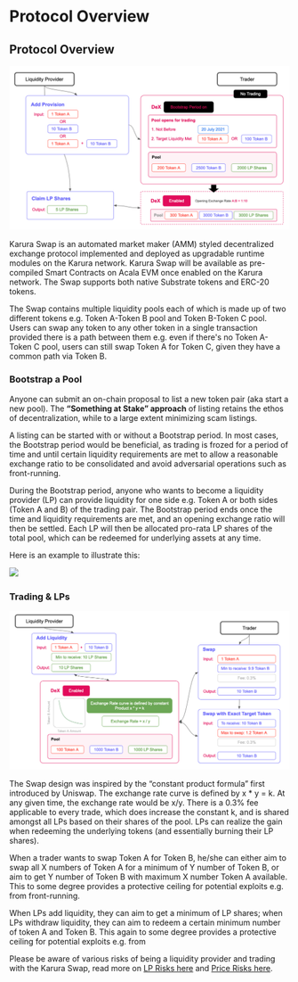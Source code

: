 # Protocol Overview

## Protocol Overview <a id="docs-internal-guid-5d169e2a-7fff-ada4-2faf-de1f173819b1"></a>

![](../../../.gitbook/assets/screen-shot-2021-07-12-at-4.37.23-pm.png)

Karura Swap is an automated market maker \(AMM\) styled decentralized exchange protocol implemented and deployed as upgradable runtime modules on the Karura network. Karura Swap will be available as pre-compiled Smart Contracts on Acala EVM once enabled on the Karura network. The Swap supports both native Substrate tokens and ERC-20 tokens.

The Swap contains multiple liquidity pools each of which is made up of two different tokens e.g. Token A-Token B pool and Token B-Token C pool. Users can swap any token to any other token in a single transaction provided there is a path between them e.g. even if there's no Token A-Token C pool, users can still swap Token A for Token C, given they have a common path via Token B. 

### Bootstrap a Pool

Anyone can submit an on-chain proposal to list a new token pair \(aka start a new pool\). The **“Something at Stake” approach** of listing retains the ethos of decentralization, while to a large extent minimizing scam listings.  

A listing can be started with or without a Bootstrap period. In most cases, the Bootstrap period would be beneficial, as trading is frozed for a period of time and until certain liquidity requirements are met to allow a reasonable exchange ratio to be consolidated and avoid adversarial operations such as front-running.

During the Bootstrap period, anyone who wants to become a liquidity provider \(LP\) can provide liquidity for one side e.g. Token A or both sides \(Token A and B\) of the trading pair. The Bootstrap period ends once the time and liquidity requirements are met, and an opening exchange ratio will then be settled. Each LP will then be allocated pro-rata LP shares of the total pool, which can be redeemed for underlying assets at any time.

Here is an example to illustrate this:

![](https://lh4.googleusercontent.com/z_iATKWWlEndrjeX_98j1RKDwcpc0PrHIG50crwO77X06AEotSM8ZSlA6ejJG30FKxSCLL_pIEUE-yFHTXJDP_aU9VD0sIPXt47uYJYWPpaW0WeR21udiyjeiot0o-TjvEWG9Mqc)

### Trading & LPs

![](../../../.gitbook/assets/screen-shot-2021-07-12-at-4.37.31-pm.png)

The Swap design was inspired by the “constant product formula” first introduced by Uniswap. The exchange rate curve is defined by x \* y = k. At any given time, the exchange rate would be x/y. There is a 0.3% fee applicable to every trade, which does increase the constant k, and is shared amongst all LPs based on their shares of the pool. LPs can realize the gain when redeeming the underlying tokens \(and essentially burning their LP shares\).

When a trader wants to swap Token A for Token B, he/she can either aim to swap all X numbers of Token A for a minimum of Y number of Token B, or aim to get Y number of Token B with maximum X number Token A available. This to some degree provides a protective ceiling for potential exploits e.g. from front-running. 

When LPs add liquidity, they can aim to get a minimum of LP shares; when LPs withdraw liquidity, they can aim to redeem a certain minimum number of token A and Token B. This again to some degree provides a protective ceiling for potential exploits e.g. from

Please be aware of various risks of being a liquidity provider and trading with the Karura Swap, read more on [LP Risks here](lp-returns-and-risks.md) and [Price Risks here](price-risks.md).


